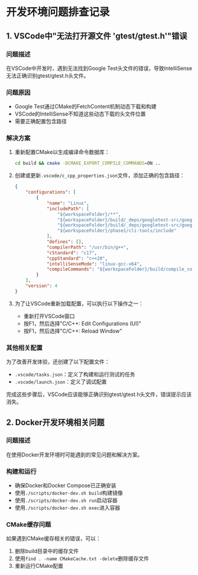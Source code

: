# 开发环境问题排查记录

## 1. VSCode中"无法打开源文件 'gtest/gtest.h'"错误

### 问题描述
在VSCode中开发时，遇到无法找到Google Test头文件的错误，导致IntelliSense无法正确识别gtest/gtest.h头文件。

### 问题原因
- Google Test通过CMake的FetchContent机制动态下载和构建
- VSCode的IntelliSense不知道这些动态下载的头文件位置
- 需要正确配置包含路径

### 解决方案
1. 重新配置CMake以生成编译命令数据库：
   ```bash
   cd build && cmake -DCMAKE_EXPORT_COMPILE_COMMANDS=ON ..
   ```

2. 创建或更新`.vscode/c_cpp_properties.json`文件，添加正确的包含路径：
   ```json
   {
       "configurations": [
           {
               "name": "Linux",
               "includePath": [
                   "${workspaceFolder}/**",
                   "${workspaceFolder}/build/_deps/googletest-src/googletest/include",
                   "${workspaceFolder}/build/_deps/googletest-src/googlemock/include",
                   "${workspaceFolder}/phase1/cli-tools/include"
               ],
               "defines": [],
               "compilerPath": "/usr/bin/g++",
               "cStandard": "c17",
               "cppStandard": "c++20",
               "intelliSenseMode": "linux-gcc-x64",
               "compileCommands": "${workspaceFolder}/build/compile_commands.json"
           }
       ],
       "version": 4
   }
   ```

3. 为了让VSCode重新加载配置，可以执行以下操作之一：
   - 重新打开VSCode窗口
   - 按F1，然后选择"C/C++: Edit Configurations (UI)"
   - 按F1，然后选择"C/C++: Reload Window"

### 其他相关配置
为了改善开发体验，还创建了以下配置文件：
- `.vscode/tasks.json`：定义了构建和运行测试的任务
- `.vscode/launch.json`：定义了调试配置

完成这些步骤后，VSCode应该能够正确识别gtest/gtest.h头文件，错误提示应该消失。

## 2. Docker开发环境相关问题

### 问题描述
在使用Docker开发环境时可能遇到的常见问题和解决方案。

### 构建和运行
- 确保Docker和Docker Compose已正确安装
- 使用`./scripts/docker-dev.sh build`构建镜像
- 使用`./scripts/docker-dev.sh run`启动容器
- 使用`./scripts/docker-dev.sh exec`进入容器

### CMake缓存问题
如果遇到CMake缓存相关的错误，可以：
1. 删除build目录中的缓存文件
2. 使用`find . -name CMakeCache.txt -delete`删除缓存文件
3. 重新运行CMake配置
